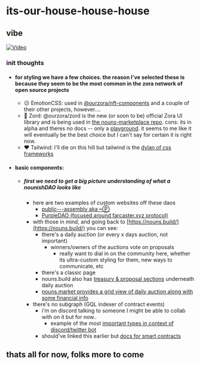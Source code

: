 # its-our-house-house-house

## vibe
[![Video](https://img.youtube.com/vi/Bbdx9n2lOXo/maxresdefault.jpg)](https://www.youtube.com/watch?v=Bbdx9n2lOXo)

### init thoughts

- #### for styling we have a few choices. the reason I've selected these is because they seem to be the most common in the zora network of open source projects
  - :confused: EmotionCSS: used in [@ourzora/nft-components](https://github.com/ourzora/nft-components) and a couple of their other projects, however....
  - :eyes: Zord: @ourzora/zord is the new (or soon to be) official Zora UI library and is being used in [the nouns-marketplace repo](https://github.com/ourzora/nouns-marketplace). cons: its in alpha and theres no docs -- only a [playground](https://zord-playroom.vercel.app/). it seems to me like it will eventually be the best choice but I can't say for certain it is right now.
  - :heart: Tailwind: I'll die on this hill but tailwind is the [dylan of css frameworks](https://www.youtube.com/watch?v=5HRY4LUl5lc)
  
- #### basic components:
  - ##### first we need to get a big picture understanding of what a nounishDAO looks like
    - here are two examples of custom websites off these daos
      - [public---assembly aka ┅Ⓟ](https://www.public---assembly.com/)
      - [PurpleDAO (focused around farcaster.xyz protocol)](https://purple.construction/)
    - with those in mind, and going back to [https://nouns.build/](https://nouns.build/) you can see:
      - there's a daily auction (or every x days auction, not important)
        - winners/owners of the auctions vote on proposals
          + really want to dial in on the community here, whether its ultra-custom styling for them, new ways to communicate, etc
      - there's a classic <about> page
      - nouns.build also has [treasury & proposal sections](https://nouns.build/dao/0xd2e7684cf3e2511cc3b4538bb2885dc206583076/8) underneath daily auction
      - [nouns.market provides a grid view of daily auction along with some financial info](https://noun.market/collections/0xdf9b7d26c8fc806b1ae6273684556761ff02d422)
    - there's no subgraph (GQL indexer of contract events)
      - i'm on discord talking to someone I might be able to collab with on it but for now..
        - example of the most [important types in context of discord/twitter bot](https://github.com/ourzora/nouns-builder-bot/blob/main/src/messages/twitter.ts)
      - should've linked this earlier but [docs for smart contracts](https://docs.zora.co/docs/smart-contracts/nouns-builder/intro)
      
      
## thats all for now, folks more to come

